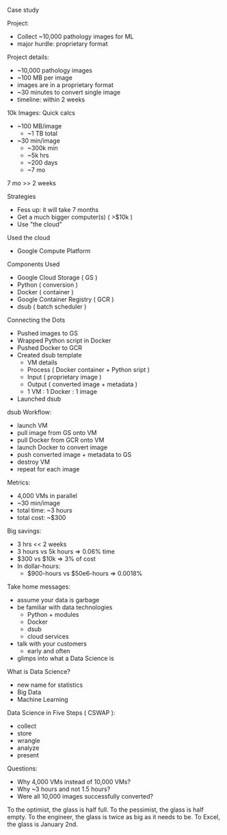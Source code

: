 



Case study

Project:
- Collect ~10,000 pathology images for ML
- major hurdle: proprietary format


Project details:
- ~10,000 pathology images
- ~100 MB per image
- images are in a proprietary format
- ~30 minutes to convert single image
- timeline: within 2 weeks


10k Images: Quick calcs
- ~100 MB/image
  - ~1 TB total
- ~30 min/image
  - ~300k min
  - ~5k hrs
  - ~200 days
  - ~7 mo


7 mo >> 2 weeks


Strategies
- Fess up: it will take 7 months
- Get a much bigger computer(s) ( >$10k )
- Use "the cloud"


Used the cloud
- Google Compute Platform


Components Used
- Google Cloud Storage ( GS )
- Python ( conversion )
- Docker ( container )
- Google Container Registry ( GCR )
- dsub ( batch scheduler )


Connecting the Dots
- Pushed images to GS
- Wrapped Python script in Docker
- Pushed Docker to GCR
- Created dsub template
  - VM details
  - Process ( Docker container + Python sript )
  - Input ( proprietary image )
  - Output ( converted image + metadata )
  - 1 VM : 1 Docker : 1 image
- Launched dsub


dsub Workflow:
- launch VM
- pull image from GS onto VM
- pull Docker from GCR onto VM
- launch Docker to convert image
- push converted image + metadata to GS
- destroy VM
- repeat for each image


Metrics:
- 4,000 VMs in parallel
- ~30 min/image
- total time: ~3 hours
- total cost: ~$300


Big savings:
- 3 hrs << 2 weeks
- 3 hours vs 5k hours => 0.06% time
- $300 vs $10k => 3% of cost
- In dollar-hours:
  - $900-hours vs $50e6-hours => 0.0018%


Take home messages:
- assume your data is garbage
- be familiar with data technologies
  - Python + modules
  - Docker
  - dsub
  - cloud services
- talk with your customers
  - early and often
- glimps into what a Data Science is


What is Data Science?
- new name for statistics
- Big Data
- Machine Learning


Data Science in Five Steps ( CSWAP ):
- collect
- store
- wrangle
- analyze
- present


Questions:
- Why 4,000 VMs instead of 10,000 VMs?
- Why ~3 hours and not 1.5 hours?
- Were all 10,000 images successfully converted?













To the optimist, the glass is half full.
To the pessimist, the glass is half empty.
To the engineer, the glass is twice as big as it needs to be.
To Excel, the glass is January 2nd.



